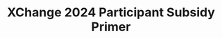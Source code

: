 ---
title: XChange 2024 Participant Subsidy Primer
redirect_to: https://drive.google.com/file/d/1MOPqp5umbtsDlcv_OGSh-LPy__IY5mfJ/view?usp=sharing
redirect_from: 
  - /XC24ParticipantSubsidyPrimer
  - /xc24participantsubsidyprimer
---